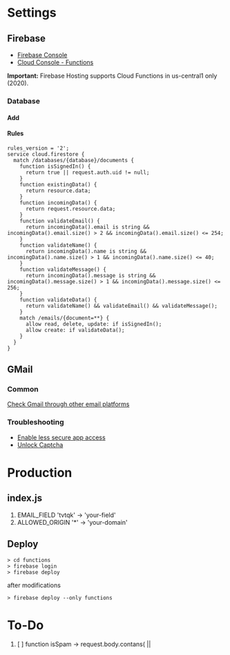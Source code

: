# Settings

## Firebase
- [Firebase Console](https://console.firebase.google.com)
- [Cloud Console - Functions](https://console.cloud.google.com/functions)

**Important:** Firebase Hosting supports Cloud Functions in us-central1 only (2020).

### Database
#### Add 
#### Rules
```
rules_version = '2';
service cloud.firestore {
  match /databases/{database}/documents {
  	function isSignedIn() {
      return true || request.auth.uid != null;
    }
    function existingData() {
      return resource.data;
    }
    function incomingData() {
      return request.resource.data;
    }
    function validateEmail() {
      return incomingData().email is string && incomingData().email.size() > 2 && incomingData().email.size() <= 254;
    }
    function validateName() {
      return incomingData().name is string && incomingData().name.size() > 1 && incomingData().name.size() <= 40;
    }
    function validateMessage() {
      return incomingData().message is string && incomingData().message.size() > 1 && incomingData().message.size() <= 256;
    }
    function validateData() {
      return validateName() && validateEmail() && validateMessage();
    }
    match /emails/{document=**} {
      allow read, delete, update: if isSignedIn();
      allow create: if validateData();
    }
  }
}
```

## GMail

### Common
[Check Gmail through other email platforms](https://support.google.com/mail/answer/7126229)

### Troubleshooting
* [Enable less secure app access](https://myaccount.google.com/lesssecureapps)
* [Unlock Captcha](https://accounts.google.com/b/0/displayunlockcaptcha)


# Production
## index.js
1. EMAIL_FIELD    'tvtqk' -> 'your-field'  
1. ALLOWED_ORIGIN '*'     -> 'your-domain'
## Deploy
```
> cd functions
> firebase login
> firebase deploy
```
after modifications
```
> firebase deploy --only functions
``` 

# To-Do
1. [ ] function isSpam        -> request.body.contans(<a /> || <script />)
1. [ ] js                     -> ts
1. [ ] then                   -> async/await  + try/catch

---
# Inspired by
- https://stackoverflow.com/questions/24098461/nodemailer-gmail-what-exactly-is-a-refresh-token-and-how-do-i-get-one/24123550
- https://masashi-k.blogspot.com/2013/06/sending-mail-with-gmail-using-xoauth2.html
- https://blog.mailtrap.io/nodemailer-gmail/

Database Rules

- https://fireship.io/snippets/firestore-rules-recipes/
- https://stackoverflow.com/questions/51916848/achieving-granular-data-validation-in-firestore-document?rq=1
- https://softauthor.com/firestore-security-rules